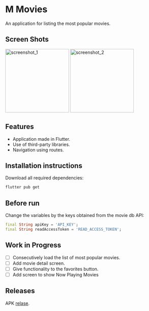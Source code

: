 # M Movies
An application for listing the most popular movies.

## Screen Shots
<img src="https://github.com/MartSerra/m_movies/assets/127154121/a6316467-5c35-4634-b92c-e389dfef3482" alt="screenshot_1" width="200"/>
<img src="https://github.com/MartSerra/m_movies/assets/127154121/7ef4ed5e-aa38-41fe-ad5e-31e0d267d224" alt="screenshot_2" width="200"/>



## Features
- Application made in Flutter.
- Use of third-party libraries.
- Navigation using routes.

## Installation instructions
Download all required dependencies:
```bash
flutter pub get
```

## Before run
Change the variables by the keys obtained from the movie db API:
```dart
final String apiKey = 'API_KEY';
final String readAccessToken = 'READ_ACCESS_TOKEN';
```

## Work in Progress
- [ ] Consecutively load the list of most popular movies.
- [ ] Add movie detail screen.
- [ ] Give functionality to the favorites button.
- [ ] Add screen to show Now Playing Movies

## Releases
APK [relase](https://github.com/MartSerra/m_movies/releases).
